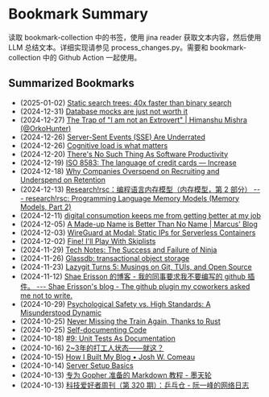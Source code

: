 # Bookmark Summary 
读取 bookmark-collection 中的书签，使用 jina reader 获取文本内容，然后使用 LLM 总结文本。详细实现请参见 process_changes.py。需要和 bookmark-collection 中的 Github Action 一起使用。
    
## Summarized Bookmarks
- (2025-01-02) [Static search trees: 40x faster than binary search](202501/2025-01-02-static-search-trees-40x-faster-than-binary-search.md)
- (2024-12-31) [Database mocks are just not worth it](202412/2024-12-31-database-mocks-are-just-not-worth-it.md)
- (2024-12-27) [The Trap of "I am not an Extrovert" | Himanshu Mishra (@OrkoHunter)](202412/2024-12-27-the-trap-of-i-am-not-an-extrovert-himanshu-mishra-%28%40orkohunter%29.md)
- (2024-12-26) [Server-Sent Events (SSE) Are Underrated](202412/2024-12-26-server-sent-events-%28sse%29-are-underrated.md)
- (2024-12-26) [Cognitive load is what matters](202412/2024-12-26-cognitive-load-is-what-matters.md)
- (2024-12-20) [There's No Such Thing As Software Productivity](202412/2024-12-20-there%27s-no-such-thing-as-software-productivity.md)
- (2024-12-19) [ISO 8583: The language of credit cards — Increase](202412/2024-12-19-iso-8583-the-language-of-credit-cards-%E2%80%94-increase.md)
- (2024-12-18) [Why Companies Overspend on Recruiting and Underspend on Retention](202412/2024-12-18-why-companies-overspend-on-recruiting-and-underspend-on-retention.md)
- (2024-12-13) [Research!rsc：编程语言内存模型（内存模型，第 2 部分） --- research!rsc: Programming Language Memory Models (Memory Models, Part 2)](202412/2024-12-13-research%21rsc%EF%BC%9A%E7%BC%96%E7%A8%8B%E8%AF%AD%E8%A8%80%E5%86%85%E5%AD%98%E6%A8%A1%E5%9E%8B%EF%BC%88%E5%86%85%E5%AD%98%E6%A8%A1%E5%9E%8B%EF%BC%8C%E7%AC%AC-2-%E9%83%A8%E5%88%86%EF%BC%89-----research%21rsc-programming-language-memory-models-%28memory-models%2C-part-2%29.md)
- (2024-12-11) [digital consumption keeps me from getting better at my job](202412/2024-12-11-digital-consumption-keeps-me-from-getting-better-at-my-job.md)
- (2024-12-05) [A Made-up Name is Better Than No Name | Marcus' Blog](202412/2024-12-05-a-made-up-name-is-better-than-no-name-marcus%27-blog.md)
- (2024-12-03) [WireGuard at Modal: Static IPs for Serverless Containers](202412/2024-12-03-wireguard-at-modal-static-ips-for-serverless-containers.md)
- (2024-12-02) [Fine! I'll Play With Skiplists](202412/2024-12-02-fine%21-i%27ll-play-with-skiplists.md)
- (2024-11-29) [Tech Notes: The Success and Failure of Ninja](202411/2024-11-29-tech-notes-the-success-and-failure-of-ninja.md)
- (2024-11-26) [Glassdb: transactional object storage](202411/2024-11-26-glassdb-transactional-object-storage.md)
- (2024-11-23) [Lazygit Turns 5: Musings on Git, TUIs, and Open Source](202411/2024-11-23-lazygit-turns-5-musings-on-git%2C-tuis%2C-and-open-source.md)
- (2024-11-12) [Shae Erisson 的博客 - 我的同事要求我不要编写的 github 插件。 --- Shae Erisson's blog - The github plugin my coworkers asked me not to write.](202411/2024-11-12-shae-erisson-%E7%9A%84%E5%8D%9A%E5%AE%A2---%E6%88%91%E7%9A%84%E5%90%8C%E4%BA%8B%E8%A6%81%E6%B1%82%E6%88%91%E4%B8%8D%E8%A6%81%E7%BC%96%E5%86%99%E7%9A%84-github-%E6%8F%92%E4%BB%B6%E3%80%82-----shae-erisson%27s-blog---the-github-plugin-my-coworkers-asked-me-not-to-write..md)
- (2024-10-29) [Psychological Safety vs. High Standards: A Misunderstood Dynamic](202410/2024-10-29-psychological-safety-vs.-high-standards-a-misunderstood-dynamic.md)
- (2024-10-25) [Never Missing the Train Again, Thanks to Rust](202410/2024-10-25-never-missing-the-train-again%2C-thanks-to-rust.md)
- (2024-10-25) [Self-documenting Code](202410/2024-10-25-self-documenting-code.md)
- (2024-10-18) [#9: Unit Tests As Documentation](202410/2024-10-18-%239-unit-tests-as-documentation.md)
- (2024-10-16) [2~3年的打工人状态——就这？](202410/2024-10-16-2~3%E5%B9%B4%E7%9A%84%E6%89%93%E5%B7%A5%E4%BA%BA%E7%8A%B6%E6%80%81%E2%80%94%E2%80%94%E5%B0%B1%E8%BF%99%EF%BC%9F.md)
- (2024-10-15) [How I Built My Blog • Josh W. Comeau](202410/2024-10-15-how-i-built-my-blog-%E2%80%A2-josh-w.-comeau.md)
- (2024-10-14) [Server Setup Basics](202410/2024-10-14-server-setup-basics.md)
- (2024-10-13) [专为 Gopher 准备的 Markdown 教程 - 墨天轮](202410/2024-10-13-%E4%B8%93%E4%B8%BA-gopher-%E5%87%86%E5%A4%87%E7%9A%84-markdown-%E6%95%99%E7%A8%8B---%E5%A2%A8%E5%A4%A9%E8%BD%AE.md)
- (2024-10-13) [科技爱好者周刊（第 320 期）：乒乓仓 - 阮一峰的网络日志](202410/2024-10-13-%E7%A7%91%E6%8A%80%E7%88%B1%E5%A5%BD%E8%80%85%E5%91%A8%E5%88%8A%EF%BC%88%E7%AC%AC-320-%E6%9C%9F%EF%BC%89%EF%BC%9A%E4%B9%92%E4%B9%93%E4%BB%93---%E9%98%AE%E4%B8%80%E5%B3%B0%E7%9A%84%E7%BD%91%E7%BB%9C%E6%97%A5%E5%BF%97.md)
